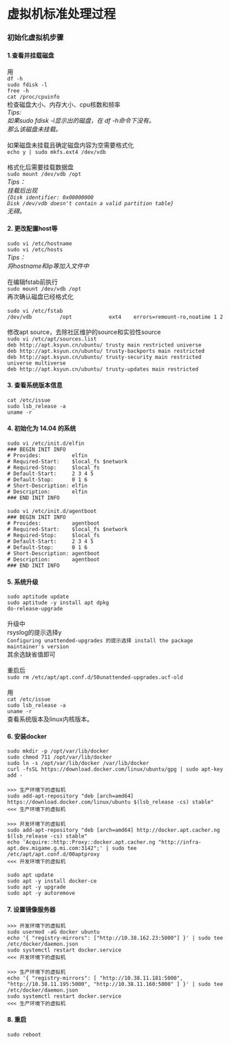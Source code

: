 # 虚拟机标准处理过程

### 初始化虚拟机步骤

#### 1.查看并挂载磁盘
用
<br />`df -h`
<br />`sudo fdisk -l`
<br />`free -h`
<br />`cat /proc/cpuinfo`
<br />检查磁盘大小、内存大小、cpu核数和频率
<br />*Tips:
<br />如果sudo fdisk -l显示出的磁盘，在 df -h命令下没有。
<br />那么该磁盘未挂载。*
<br /><br />如果磁盘未挂载且确定磁盘内容为空需要格式化
<br />`echo y | sudo mkfs.ext4 /dev/vdb`
<br /><br />格式化后需要挂载数据盘
<br />`sudo mount /dev/vdb /opt`
<br />*Tips：
<br />挂载后出现
<br />`{Disk identifier: 0x00000000`
<br />`Disk /dev/vdb doesn't contain a valid partition table}`
<br />无碍。*

#### 2. 更改配置host等
`sudo vi /etc/hostname`
<br />`sudo vi /etc/hosts`
<br />*Tips：
<br />将hostname和ip等加入文件中*
<br /><br />在编辑fstab前执行
<br />`sudo mount /dev/vdb /opt`
<br />再次确认磁盘已经格式化
<br /><br />`sudo vi /etc/fstab`
<br />`/dev/vdb         /opt            ext4    errors=remount-ro,noatime 1 2`
<br /><br />修改apt source，去除社区维护的source和实验性source
<br />`sudo vi /etc/apt/sources.list`
<br />`deb http://apt.ksyun.cn/ubuntu/ trusty main restricted universe`
<br />`deb http://apt.ksyun.cn/ubuntu/ trusty-backports main restricted`
<br />`deb http://apt.ksyun.cn/ubuntu/ trusty-security main restricted universe multiverse`
<br />`deb http://apt.ksyun.cn/ubuntu/ trusty-updates main restricted`

#### 3. 查看系统版本信息
`cat /etc/issue`
<br />`sudo lsb_release -a`
<br />`uname -r`

#### 4. 初始化为 14.04 的系统
`sudo vi /etc/init.d/elfin`
<br />`### BEGIN INIT INFO`
<br />`# Provides:          elfin`
<br />`# Required-Start:    $local_fs $network`
<br />`# Required-Stop:     $local_fs`
<br />`# Default-Start:     2 3 4 5`
<br />`# Default-Stop:      0 1 6`
<br />`# Short-Description: elfin`
<br />`# Description:       elfin`
<br />`### END INIT INFO`
<br /><br />`sudo vi /etc/init.d/agentboot`
<br />`### BEGIN INIT INFO`
<br />`# Provides:          agentboot`
<br />`# Required-Start:    $local_fs $network`
<br />`# Required-Stop:     $local_fs`
<br />`# Default-Start:     2 3 4 5`
<br />`# Default-Stop:      0 1 6`
<br />`# Short-Description: agentboot`
<br />`# Description:       agentboot`
<br />`### END INIT INFO`

#### 5. 系统升级
`sudo aptitude update`
<br />`sudo aptitude -y install apt dpkg`
<br />`do-release-upgrade`
<br /><br />升级中
<br />rsyslog的提示选择y
<br />`Configuring unattended-upgrades 的提示选择 install the package maintainer's version`
<br />其余选缺省值即可
<br /><br />重启后
<br />`sudo rm /etc/apt/apt.conf.d/50unattended-upgrades.ucf-old`
<br /><br />用
<br />`cat /etc/issue`
<br />`sudo lsb_release -a`
<br />`uname -r`
<br />查看系统版本及linux内核版本。

#### 6. 安装docker
`sudo mkdir -p /opt/var/lib/docker`
<br />`sudo chmod 711 /opt/var/lib/docker`
<br />`sudo ln -s /opt/var/lib/docker /var/lib/docker`
<br />`curl -fsSL https://download.docker.com/linux/ubuntu/gpg | sudo apt-key add -`
<br /><br />`>>> 生产环境下的虚拟机`
<br />`sudo add-apt-repository "deb [arch=amd64] https://download.docker.com/linux/ubuntu $(lsb_release -cs) stable"`
<br />`<<< 生产环境下的虚拟机`
<br /><br />`>>> 开发环境下的虚拟机`
<br />`sudo add-apt-repository "deb [arch=amd64] http://docker.apt.cacher.ng $(lsb_release -cs) stable"`
<br />`echo 'Acquire::http::Proxy::docker.apt.cacher.ng "http://infra-apt.dev.migame.g.mi.com:3142";' | sudo tee /etc/apt/apt.conf.d/00aptproxy`
<br />`<<< 开发环境下的虚拟机`
<br /><br />`sudo apt update`
<br />`sudo apt -y install docker-ce`
<br />`sudo apt -y upgrade`
<br />`sudo apt -y autoremove`

#### 7. 设置镜像服务器
`>>> 开发环境下的虚拟机`
<br />`sudo usermod -aG docker ubuntu`
<br />`echo '{ "registry-mirrors": ["http://10.38.162.23:5000"] }' | sudo tee /etc/docker/daemon.json`
<br />`sudo systemctl restart docker.service`
<br />`<<< 开发环境下的虚拟机`
<br /><br />`>>> 生产环境下的虚拟机`
<br />`echo '{ "registry-mirrors": [ "http://10.38.11.181:5000", "http://10.38.11.195:5000", "http://10.38.11.160:5000" ] }' | sudo tee /etc/docker/daemon.json`
<br />`sudo systemctl restart docker.service`
<br />`<<< 生产环境下的虚拟机`

#### 8. 重启
`sudo reboot`
